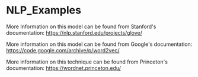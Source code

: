 # NLP_Examples

More Information on this model can be found from Stanford's documentation: https://nlp.stanford.edu/projects/glove/

More information on this model can be found from Google's documentation: https://code.google.com/archive/p/word2vec/

More information on this technique can be found from Princeton's documentation: https://wordnet.princeton.edu/

